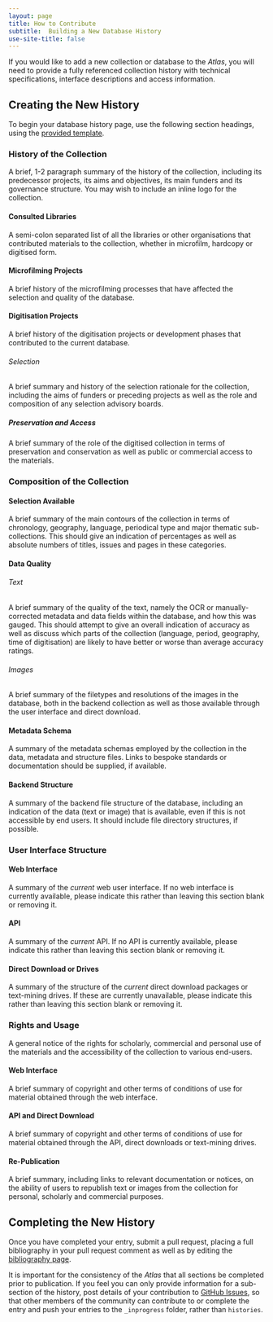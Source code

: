 ```yaml
---
layout: page
title: How to Contribute
subtitle:  Building a New Database History
use-site-title: false
---
```


If you would like to add a new collection or database to the *Atlas*, you will need to provide a fully referenced collection history with technical specifications, interface descriptions and access information.

## Creating the New History

To begin your database history page, use the following section headings, using the [provided template](https://github.com/AtlasOfDigitisedNewspapers/AtlasOfDigitisedNewspapers.github.io/blob/master/_inprogress/template_history.md).

### History of the Collection
	
A brief, 1-2 paragraph summary of the history of the collection, including its predecessor projects, its aims and objectives, its main funders and its governance structure. You may wish to include an inline logo for the collection.

#### Consulted Libraries

A semi-colon separated list of all the libraries or other organisations that contributed materials to the collection, whether in microfilm, hardcopy or digitised form.

#### Microfilming Projects

A brief history of the microfilming processes that have affected the selection and quality of the database.

#### Digitisation Projects

A brief history of the digitisation projects or development phases that contributed to the current database.

###### Selection

A brief summary and history of the selection rationale for the collection, including the aims of funders or preceding projects as well as the role and composition of any selection advisory boards.

##### Preservation and Access

A brief summary of the role of the digitised collection in terms of preservation and conservation as well as public or commercial access to the materials.

### Composition of the Collection

#### Selection Available

A brief summary of the main contours of the collection in terms of chronology, geography, language, periodical type and major thematic sub-collections. This should give an indication of percentages as well as absolute numbers of titles, issues and pages in these categories.

#### Data Quality

###### Text

A brief summary of the quality of the text, namely the OCR or manually-corrected metadata and data fields within the database, and how this was gauged. This should attempt to give an overall indication of accuracy as well as discuss which parts of the collection (language, period, geography, time of digitisation) are likely to have better or worse than average accuracy ratings.

###### Images

A brief summary of the filetypes and resolutions of the images in the database, both in the backend collection as well as those available through the user interface and direct download.

#### Metadata Schema

A summary of the metadata schemas employed by the collection in the data, metadata and structure files. Links to bespoke standards or documentation should be supplied, if available.

#### Backend Structure

A summary of the backend file structure of the database, including an indication of the data (text or image) that is available, even if this is not accessible by end users. It should include file directory structures, if possible.

### User Interface Structure

#### Web Interface

A summary of the *current* web user interface. If no web interface is currently available, please indicate this rather than leaving this section blank or removing it.

#### API

A summary of the *current* API. If no API is currently available, please indicate this rather than leaving this section blank or removing it.

#### Direct Download or Drives

A summary of the structure of the *current* direct download packages or text-mining drives. If these are currently unavailable, please indicate this rather than leaving this section blank or removing it.

### Rights and Usage

A general notice of the rights for scholarly, commercial and personal use of the materials and the accessibility of the collection to various end-users.

#### Web Interface

A brief summary of copyright and other terms of conditions of use for material obtained through the web interface.

#### API and Direct Download

A brief summary of copyright and other terms of conditions of use for material obtained through the API, direct downloads or text-mining drives.

#### Re-Publication

A brief summary, including links to relevant documentation or notices, on the ability of users to republish text or images from the collection for personal, scholarly and commercial purposes.
	
## Completing the New History

Once you have completed your entry, submit a pull request, placing a full bibliography in your pull request comment as well as by editing the [bibliography page](../../introduction/bibliography).
	
It is important for the consistency of the *Atlas* that all sections be completed prior to publication. If you feel you can only provide information for a sub-section of the history, post details of your contribution to [GitHub Issues](https://github.com/AtlasOfDigitisedNewspapers/AtlasOfDigitisedNewspapers.github.io/issues), so that other members of the community can contribute to or complete the entry and push your entries to the `_inprogress` folder, rather than `histories`.
